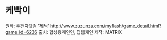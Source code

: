 케빡이
=============
원작: 주전자닷컴 '제닉' http://www.zuzunza.com/myflash/game_detail.html?game_id=6236
출처: 합성용케인인, 딥웹케인
제작: MATRIX
